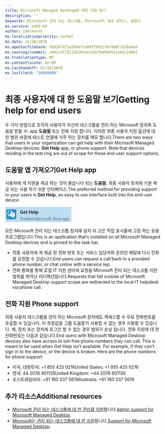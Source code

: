 ```yaml
---
title: Microsoft Managed Desktop에 대한 지원 받기
description: ''
keywords: Microsoft 관리 되는 데스크톱, Microsoft 365 서비스, 설명서
ms.service: m365-md
author: jdeckerms
ms.localizationpriority: normal
ms.date: 11/28/2018
ms.openlocfilehash: fb92b7971a35e6fca093f9911fbf480f1b26e6e8
ms.sourcegitcommit: e491c4713115610cbe13d2fbd0d65e1a41c34d62
ms.translationtype: MT
ms.contentlocale: ko-KR
ms.lasthandoff: 01/16/2019
ms.locfileid: "26869888"
---
```

# <a name="getting-help-for-end-users"></a><span data-ttu-id="6fe2c-103">최종 사용자에 대 한 도움말 보기</span><span class="sxs-lookup"><span data-stu-id="6fe2c-103">Getting help for end users</span></span>

<span data-ttu-id="6fe2c-p101">두 가지 방법으로 조직의 사용자가 자신의 데스크톱을 관리 하는 Microsoft 장치와 도움을 받을 수: app **도움말** 또는 전화 지원 합니다. 이러한 최종 사용자 지원 옵션에 대 한 범위 바깥에 테스트 연결에 거주 하는 장치를 메모 합니다.</span><span class="sxs-lookup"><span data-stu-id="6fe2c-p101">There are two ways that users in your organization can get help with their Microsoft Managed Desktop devices: **Get Help** app, or phone support. Note that devices residing in the test ring are out of scope for these end user support options.</span></span> 

## <a name="get-help-app"></a><span data-ttu-id="6fe2c-106">도움말 앱 가져오기</span><span class="sxs-lookup"><span data-stu-id="6fe2c-106">Get Help app</span></span>

<span data-ttu-id="6fe2c-107">사용자에 게 지원을 제공 하는 것이 좋습니다 되는 **도움말**, 최종 사용자 장치에 기본 제공 되는 사용 하기 쉬운 인터페이스.</span><span class="sxs-lookup"><span data-stu-id="6fe2c-107">The preferred method for providing support to your users is **Get Help**, an easy to use interface built into the end user device.</span></span>  

![도움말 보기](images/get-help.png)

<span data-ttu-id="6fe2c-109">모든 Microsoft 관리 되는 데스크톱 장치에 설치 되 고은 작업 표시줄에 고정 하는 응용 프로그램입니다.</span><span class="sxs-lookup"><span data-stu-id="6fe2c-109">This is an application that’s installed on all Microsoft Managed Desktop devices and is pinned to the task bar.</span></span> 

- <span data-ttu-id="6fe2c-110">최종 사용자에 게 제공 된 전화 번호 또는 서비스 담당자와 온라인 채팅에 다시 전화를 요청할 수 있습니다.</span><span class="sxs-lookup"><span data-stu-id="6fe2c-110">End users can request a call back to a provided phone number, or chat online with a service rep.</span></span>
- <span data-ttu-id="6fe2c-111">전화 통화를 통해 로컬 IT 지원 센터에 요청을 Microsoft 관리 되는 데스크톱 지원 범위를 벗어난 리디렉션됩니다.</span><span class="sxs-lookup"><span data-stu-id="6fe2c-111">Requests that fall outside of Microsoft Managed Desktop support scope are redirected to the local IT helpdesk via phone call.</span></span>  

## <a name="phone-support"></a><span data-ttu-id="6fe2c-112">전화 지원 </span><span class="sxs-lookup"><span data-stu-id="6fe2c-112">Phone support</span></span>

<span data-ttu-id="6fe2c-p102">최종 사용자 데스크톱을 관리 하는 Microsoft 장치에도 액세스할 수 무료 전화번호를 호출할 수 있습니다. 이 측정값을 그룹 도움말가 사용할 수 없는 경우 사용할 수 있습니다. 예, 장치 또는 장치에 로그인 할 수 없는 경우 범위가 손상 됩니다. 전화 지원에 대 한 전화번호는 다음과 같습니다.</span><span class="sxs-lookup"><span data-stu-id="6fe2c-p102">End users with Microsoft Managed Desktop devices also have access to toll-free phone numbers they can call. This is meant to be used when Get Help isn’t available. For example, if they can’t sign in to the device, or the device is broken. Here are the phone numbers for phone support:</span></span>
 
- <span data-ttu-id="6fe2c-117">미국, 대한민국: +1 855 425 0216</span><span class="sxs-lookup"><span data-stu-id="6fe2c-117">United States: +1 855 425 0216</span></span>
- <span data-ttu-id="6fe2c-118">영국: 44 2076 601135</span><span class="sxs-lookup"><span data-stu-id="6fe2c-118">United Kingdom: +44 2076 601135</span></span>
- <span data-ttu-id="6fe2c-119">오스트레일리아: +61 180 037 0619</span><span class="sxs-lookup"><span data-stu-id="6fe2c-119">Australia: +61 180 037 0619</span></span>


## <a name="additional-resources"></a><span data-ttu-id="6fe2c-120">추가 리소스</span><span class="sxs-lookup"><span data-stu-id="6fe2c-120">Additional resources</span></span>
- <span data-ttu-id="6fe2c-121">[Microsoft 관리 되는 데스크톱에 대 한 관리를 지원](admin-support.md)합니다.</span><span class="sxs-lookup"><span data-stu-id="6fe2c-121">[Admin support for Microsoft Managed Desktop](admin-support.md).</span></span> 
- <span data-ttu-id="6fe2c-122">[Microsoft는 관리 되는 데스크톱에 대 한 지원](../service-description/support.md)합니다.</span><span class="sxs-lookup"><span data-stu-id="6fe2c-122">[Support for Microsoft Managed Desktop](../service-description/support.md).</span></span>
